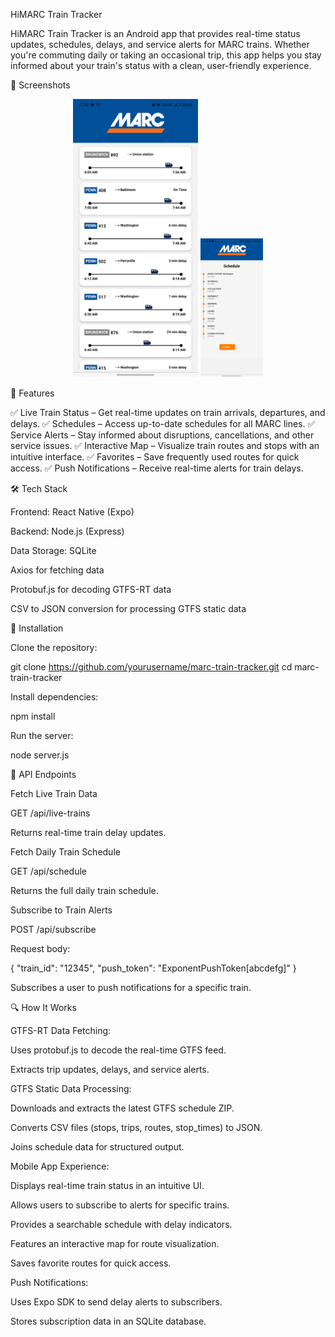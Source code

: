 HiMARC Train Tracker

HiMARC Train Tracker is an Android app that provides real-time status updates, schedules, delays, and service alerts for MARC trains. Whether you're commuting daily or taking an occasional trip, this app helps you stay informed about your train's status with a clean, user-friendly experience.


📸 Screenshots

<p align="center">
  <img src="assets/homepage.jpg" width="200">
  <img src="assets/schedule.jpg" width="100">
</p>

📌 Features

✅ Live Train Status – Get real-time updates on train arrivals, departures, and delays.
✅ Schedules – Access up-to-date schedules for all MARC lines.
✅ Service Alerts – Stay informed about disruptions, cancellations, and other service issues.
✅ Interactive Map – Visualize train routes and stops with an intuitive interface.
✅ Favorites – Save frequently used routes for quick access.
✅ Push Notifications – Receive real-time alerts for train delays.

🛠 Tech Stack

Frontend: React Native (Expo)

Backend: Node.js (Express)

Data Storage: SQLite

Axios for fetching data

Protobuf.js for decoding GTFS-RT data

CSV to JSON conversion for processing GTFS static data

🚀 Installation

Clone the repository:

git clone https://github.com/yourusername/marc-train-tracker.git
cd marc-train-tracker

Install dependencies:

npm install

Run the server:

node server.js

📡 API Endpoints

Fetch Live Train Data

GET /api/live-trains

Returns real-time train delay updates.

Fetch Daily Train Schedule

GET /api/schedule

Returns the full daily train schedule.

Subscribe to Train Alerts

POST /api/subscribe

Request body:

{
  "train_id": "12345",
  "push_token": "ExponentPushToken[abcdefg]"
}

Subscribes a user to push notifications for a specific train.

🔍 How It Works

GTFS-RT Data Fetching:

Uses protobuf.js to decode the real-time GTFS feed.

Extracts trip updates, delays, and service alerts.

GTFS Static Data Processing:

Downloads and extracts the latest GTFS schedule ZIP.

Converts CSV files (stops, trips, routes, stop_times) to JSON.

Joins schedule data for structured output.

Mobile App Experience:

Displays real-time train status in an intuitive UI.

Allows users to subscribe to alerts for specific trains.

Provides a searchable schedule with delay indicators.

Features an interactive map for route visualization.

Saves favorite routes for quick access.

Push Notifications:

Uses Expo SDK to send delay alerts to subscribers.

Stores subscription data in an SQLite database.
